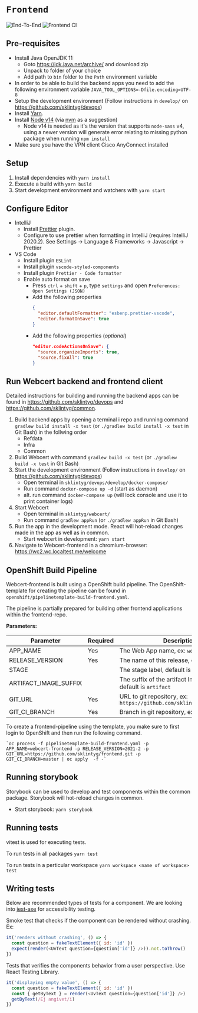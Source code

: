 # `Frontend`

![End-To-End](https://github.com/sklintyg/frontend/actions/workflows/e2e.yml/badge.svg)
![Frontend CI](https://github.com/sklintyg/frontend/actions/workflows/frontend.yml/badge.svg)

## Pre-requisites

- Install Java OpenJDK 11
  - Goto https://jdk.java.net/archive/ and download zip
  - Unpack to folder of your choice
  - Add path to `bin` folder to the `Path` environment variable
- In order to be able to build the backend apps you need to add the following environment variable
  `JAVA_TOOL_OPTIONS=-Dfile.encoding=UTF-8`
- Setup the development environment (Follow instructions in `develop/` on https://github.com/sklintyg/devops)
- Install [Yarn](https://classic.yarnpkg.com/en/docs/install).
- Install [Node v14](https://nodejs.org/en/download/releases/) (via [nvm](https://github.com/nvm-sh/nvm) as a suggestion)
  - Node v14 is needed as it's the version that supports `node-sass` v4, using a newer version will generate error relating to missing python package when running `npm install`
- Make sure you have the VPN client Cisco AnyConnect installed

## Setup

1. Install dependencies with `yarn install`
2. Execute a build with `yarn build`
3. Start development environment and watchers with `yarn start`

## Configure Editor

- IntelliJ
  - Install [Prettier](https://plugins.jetbrains.com/plugin/10456-prettier/) plugin.
  - Configure to use prettier when formatting in IntelliJ (requires IntelliJ 2020.2). See Settings -> Language & Frameworks -> Javascript -> Prettier
- VS Code
  - Install plugin `ESLint`
  - Install plugin `vscode-styled-components`
  - Install plugin `Prettier - Code formatter`
  - Enable auto format on save
    - Press `ctrl` + `shift` + `p`, type `settings` and open `Preferences: Open Settings (JSON)`
    - Add the following properties
      ```json
      {
        "editor.defaultFormatter": "esbenp.prettier-vscode",
        "editor.formatOnSave": true
      }
      ```
    - Add the following properties (_optional_)
      ```json
      "editor.codeActionsOnSave": {
        "source.organizeImports": true,
        "source.fixAll": true
      }
      ```

## Run Webcert backend and frontend client

Detailed instructions for building and running the backend apps can be found in https://github.com/sklintyg/devops and https://github.com/sklintyg/common.

1. Build backend apps by opening a terminal i repo and running command `gradlew build install -x test` (or `./gradlew build install -x test` in Git Bash) in the follwing order
   - Refdata
   - Infra
   - Common
2. Build Webcert with command `gradlew build -x test` (or `./gradlew build -x test` in Git Bash)
3. Start the development environment (Follow instructions in `develop/` on https://github.com/sklintyg/devops)
   - Open terminal in `sklintyg/devops/develop/docker-compose/`
   - Run command `docker-compose up -d` (start as daemon)
   - alt. run command `docker-compose up` (will lock console and use it to print container logs)
4. Start Webcert
   - Open terminal in `sklintyg/webcert/`
   - Run command `gradlew appRun` (or `./gradlew appRun` in Git Bash)
5. Run the app in the development mode. React will hot-reload changes made in the app as well as in common.
   - Start webcert in development: `yarn start`
6. Navigate to Webcert-frontend in a chromium-browser: https://wc2.wc.localtest.me/welcome

## OpenShift Build Pipeline

Webcert-frontend is built using a OpenShift build pipeline. The OpenShift-template for creating the pipeline can be found in `openshift/pipelinetemplate-build-frontend.yaml`.

The pipeline is partially prepared for building other frontend applications within the frontend-repo.

**Parameters:**

| Parameter             | Required | Description                                                           |
| --------------------- | -------- | --------------------------------------------------------------------- |
| APP_NAME              | Yes      | The Web App name, ex: `webcert-frontend`                              |
| RELEASE_VERSION       | Yes      | The name of this release, ex: `2021-2`                                |
| STAGE                 |          | The stage label, default is `test`                                    |
| ARTIFACT_IMAGE_SUFFIX |          | The suffix of the artifact ImageStream, default is `artifact`         |
| GIT_URL               | Yes      | URL to git repository, ex: `https://github.com/sklintyg/frontend.git` |
| GIT_CI_BRANCH         | Yes      | Branch in git repository, ex: `master`                                |

To create a frontend-pipeline using the template, you make sure to first login to OpenShift and then run the following command.

```
`oc process -f pipelinetemplate-build-frontend.yaml -p APP_NAME=webcert-frontend -p RELEASE_VERSION=2021-2 -p GIT_URL=https://github.com/sklintyg/frontend.git -p GIT_CI_BRANCH=master | oc apply  -f -`
```

## Running storybook

Storybook can be used to develop and test components within the common package. Storybook will hot-reload changes in common.

- Start storybook: `yarn storybook`

## Running tests

vitest is used for executing tests.

To run tests in all packages `yarn test`

To run tests in a perticular workspace `yarn workspace <name of workspace> test`

## Writing tests

Below are recommended types of tests for a component. We are looking into [jest-axe](https://www.npmjs.com/package/jest-axe) for accessibility testing.

Smoke test that checks if the component can be rendered without crashing. Ex:

```javascript
it('renders without crashing', () => {
  const question = fakeTextElement({ id: 'id' })
  expect(render(<UvText question={question['id']} />)).not.toThrow()
})
```

Tests that verifies the components behavior from a user perspective. Use React Testing Library.

```javascript
it('displaying empty value', () => {
  const question = fakeTextElement({ id: 'id' })
  const { getByText } = render(<UvText question={question['id']} />)
  getByText(/Ej angivet/i)
})
```

